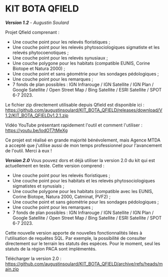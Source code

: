 # KIT BOTA QFIELD
***Version 1.2*** - *Augustin Soulard*

Projet Qfield comprenant :
- Une couche point pour les relevés floristiques ;
- Une couche point pour les relevés phytosociologiques sigmatiste et les relevés phytocoenotiques ;
- Une couche point pour les relevés synusiaux ;
- Une couche polygone pour les habitats (compatible EUNIS, Corine Biotope et Natura 2000) ;
- Une couche point et sans géométrie pour les sondages pédologiques ;
- Une couche point pour les remarques ;
- 7 fonds de plan possibles : IGN Infrarouge / IGN Satellite / IGN Plan / Google Satellite / Open Street Map / Bing Satellite / ESRI Satellite / SPOT 6-7 2023.


Le fichier zip directement utilisable depuis Qfield est disponible ici : https://github.com/augustinsoulard/KIT_BOTA_QFIELD/releases/download/V1.2/KIT_BOTA_QFIELDv1.2.1.zip
  
Vidéo YouTube présentant rapidement l'outil et comment l'utiliser : https://youtu.be/lodOT7tMeXg

Ce projet est réalisé en grande majorité bénévolement, mais Agence MTDA a accepté que j'utilise aussi de mon temps professionnel pour l'avancement de l'outil. Merci à eux !


***Version 2.0*** 
Vous pouvez dors et déjà utiliser la version 2.0 du kit qui est actuellement en teste.
Cette version comprend :
- Une couche point pour les relevés floristiques ;
- Une couche point pour les habitats et les relevés phytosociologiques sigmatistes et synusials ;
- Une couche polygone pour les habitats (compatible avec les EUNIS, Corine Biotope, Natura 2000, Catminat, PVF2) ;
- Une couche point et sans géométrie pour les sondages pédologiques ;
- Une couche point pour les remarques ;
- 7 fonds de plan possibles : IGN Infrarouge / IGN Satellite / IGN Plan / Google Satellite / Open Street Map / Bing Satellite / ESRI Satellite / SPOT 6-7 2023.

Cette nouvelle version apporte de nouvelles fonctionnalités liées à l'utilisation de requêtes SQL. Par exemple, la possibilité de consulter directement sur le terrain les statuts des espèces.
Pour le moment, seul les statuts de la région PACA sont implémentés.

Télécharger la version 2.0 : https://github.com/augustinsoulard/KIT_BOTA_QFIELD/archive/refs/heads/main.zip
